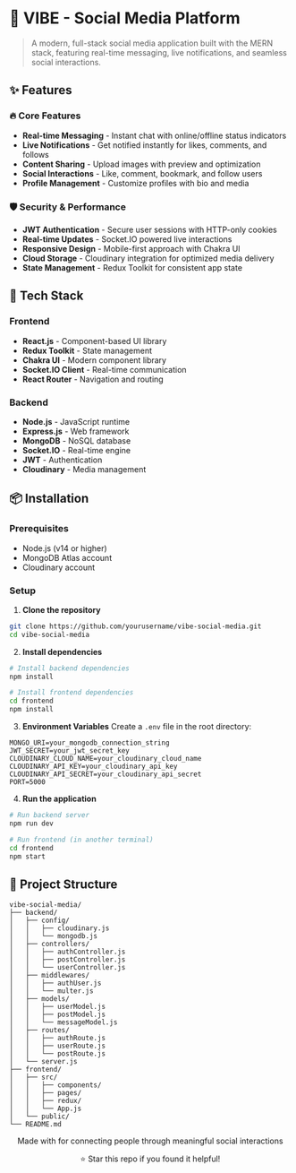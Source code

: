 # 🌟 VIBE - Social Media Platform

> A modern, full-stack social media application built with the MERN stack, featuring real-time messaging, live notifications, and seamless social interactions.


## ✨ Features

### 🔥 Core Features
- **Real-time Messaging** - Instant chat with online/offline status indicators
- **Live Notifications** - Get notified instantly for likes, comments, and follows
- **Content Sharing** - Upload images with preview and optimization
- **Social Interactions** - Like, comment, bookmark, and follow users
- **Profile Management** - Customize profiles with bio and media

### 🛡️ Security & Performance
- **JWT Authentication** - Secure user sessions with HTTP-only cookies
- **Real-time Updates** - Socket.IO powered live interactions
- **Responsive Design** - Mobile-first approach with Chakra UI
- **Cloud Storage** - Cloudinary integration for optimized media delivery
- **State Management** - Redux Toolkit for consistent app state

## 🚀 Tech Stack

### Frontend
- **React.js** - Component-based UI library
- **Redux Toolkit** - State management
- **Chakra UI** - Modern component library
- **Socket.IO Client** - Real-time communication
- **React Router** - Navigation and routing

### Backend
- **Node.js** - JavaScript runtime
- **Express.js** - Web framework
- **MongoDB** - NoSQL database
- **Socket.IO** - Real-time engine
- **JWT** - Authentication
- **Cloudinary** - Media management

## 📦 Installation

### Prerequisites
- Node.js (v14 or higher)
- MongoDB Atlas account
- Cloudinary account

### Setup

1. **Clone the repository**
```bash
git clone https://github.com/yourusername/vibe-social-media.git
cd vibe-social-media
```

2. **Install dependencies**
```bash
# Install backend dependencies
npm install

# Install frontend dependencies
cd frontend
npm install
```

3. **Environment Variables**
Create a `.env` file in the root directory:
```env
MONGO_URI=your_mongodb_connection_string
JWT_SECRET=your_jwt_secret_key
CLOUDINARY_CLOUD_NAME=your_cloudinary_cloud_name
CLOUDINARY_API_KEY=your_cloudinary_api_key
CLOUDINARY_API_SECRET=your_cloudinary_api_secret
PORT=5000
```

4. **Run the application**
```bash
# Run backend server
npm run dev

# Run frontend (in another terminal)
cd frontend
npm start
```


## 🎨 Project Structure

```
vibe-social-media/
├── backend/
│   ├── config/
│   │   ├── cloudinary.js
│   │   └── mongodb.js
│   ├── controllers/
│   │   ├── authController.js
│   │   ├── postController.js
│   │   └── userController.js
│   ├── middlewares/
│   │   ├── authUser.js
│   │   └── multer.js
│   ├── models/
│   │   ├── userModel.js
│   │   ├── postModel.js
│   │   └── messageModel.js
│   ├── routes/
│   │   ├── authRoute.js
│   │   ├── userRoute.js
│   │   └── postRoute.js
│   └── server.js
├── frontend/
│   ├── src/
│   │   ├── components/
│   │   ├── pages/
│   │   ├── redux/
│   │   └── App.js
│   └── public/
└── README.md
```


<div align="center">
  <p>Made with for connecting people through meaningful social interactions</p>
  <p>⭐ Star this repo if you found it helpful!</p>
</div>
